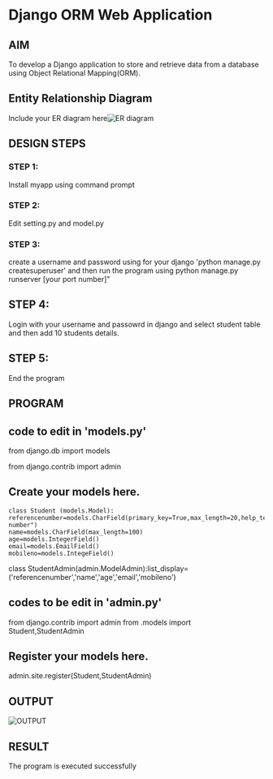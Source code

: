 # Django ORM Web Application

## AIM
To develop a Django application to store and retrieve data from a database using Object Relational Mapping(ORM).

## Entity Relationship Diagram

Include your ER diagram here![ER diagram](https://github.com/monishr288/django-orm-app/assets/147474049/7c5a6d86-2276-43e0-8f5e-4f7f22b8cf10)



## DESIGN STEPS

### STEP 1: 

Install myapp using command prompt

### STEP 2:

Edit setting.py and model.py

### STEP 3:

create a username and password using for your django 'python manage.py createsuperuser' and then run the program using python manage.py runserver [your port number]"

## STEP 4:

Login with your username and passowrd in django and select student table and then add 10 students details.

## STEP 5:

End the program

## PROGRAM

## code to edit in 'models.py'

from django.db import models

from django.contrib import admin

## Create your models here.


    class Student (models.Model):
    referencenumber=models.CharField(primary_key=True,max_length=20,help_text="reference number")
    name=models.CharField(max_length=100)
    age=models.IntegerField()
    email=models.EmailField()
    mobileno=models.IntegeField()

class StudentAdmin(admin.ModelAdmin):list_display=('referencenumber','name','age','email','mobileno')

## codes to be edit in 'admin.py'

from django.contrib import admin
from .models import Student,StudentAdmin


## Register your models here.

admin.site.register(Student,StudentAdmin)

## OUTPUT
![OUTPUT](https://github.com/monishr288/django-orm-app/assets/147474049/d7372af9-535a-4b4d-a7f6-0f62ec14762e)

## RESULT
The program is executed successfully




